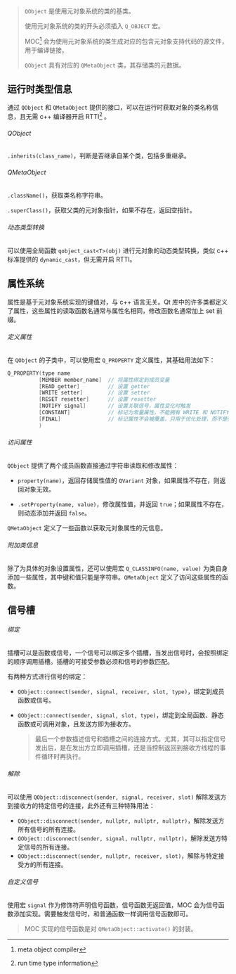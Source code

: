 > `QObject` 是使用元对象系统的类的基类。
>
> 使用元对象系统的类的开头必须插入 `Q_OBJECT` 宏。
>
> MOC[^1] 会为使用元对象系统的类生成对应的包含元对象支持代码的源文件，用于编译链接。
>
> `QObject` 具有对应的 `QMetaObject` 类，其存储类的元数据。

## 运行时类型信息

通过 `QObject` 和 `QMetaObject` 提供的接口，可以在运行时获取对象的类名称信息，且无需 c++ 编译器开启 RTTI[^2] 。

###### QObject

`.inherits(class_name)`，判断是否继承自某个类，包括多重继承。

###### QMetaObject

`.className()`，获取类名称字符串。

`.superClass()`，获取父类的元对象指针，如果不存在，返回空指针。

###### 动态类型转换

可以使用全局函数 `qobject_cast<T>(obj)` 进行元对象的动态类型转换，类似 c++ 标准提供的 `dynamic_cast`，但无需开启 RTTI。

## 属性系统

属性是基于元对象系统实现的键值对，与 c++ 语言无关。Qt 库中的许多类都定义了属性，这些属性的读取函数名通常与属性名相同，修改函数名通常加上 set 前缀。

###### 定义属性

在 `QObject` 的子类中，可以使用宏 `Q_PROPERTY` 定义属性，其基础用法如下：

```cpp
Q_PROPERTY(type name
          [MEMBER member_name]	// 将属性绑定到成员变量
          [READ getter]			// 设置 getter
          [WRITE setter]		// 设置 setter
          [RESET resetter]		// 设置 resetter
          [NOTIFY signal]		// 设置关联信号，属性变化时触发
          [CONSTANT]			// 标记为常量属性，不能拥有 WRITE 和 NOTIFY 属性
          [FINAL]				// 标记属性不会被覆盖，只用于优化处理，而不是强制要求
          )
```

###### 访问属性

`QObject` 提供了两个成员函数直接通过字符串读取和修改属性：

* `property(name)`，返回存储属性值的 `QVariant` 对象，如果属性不存在，则返回对象无效。

* `.setProperty(name, value)`，修改属性值，并返回 `true`；如果属性不存在，则动态添加并返回 `false`。

`QMetaObject` 定义了一些函数以获取元对象属性的元信息。

###### 附加类信息

除了为具体的对象设置属性，还可以使用宏 `Q_CLASSINFO(name, value)` 为类自身添加一些属性，其中键和值只能是字符串。`QMetaObject` 定义了访问这些属性的函数。

## 信号槽

###### 绑定

插槽可以是函数或信号，一个信号可以绑定多个插槽，当发出信号时，会按照绑定的顺序调用插槽。插槽的可接受参数必须和信号的参数匹配。

有两种方式进行信号的绑定：

* `QObject::connect(sender, signal, receiver, slot, type)`，绑定到成员函数或信号。

* `QObject::connect(sender, signal, slot, type)`，绑定到全局函数、静态函数或可调用对象，且发送方即为接收方。

  > 最后一个参数描述信号和插槽之间的连接方式。尤其，其可以指定信号发出后，是在发出方立即调用插槽，还是当控制返回到接收方线程的事件循环时再执行。

###### 解除

可以使用 `QObject::disconnect(sender, signal, receiver, slot)` 解除发送方到接收方的特定信号的连接，此外还有三种特殊用法：

* `QObject::disconnect(sender, nullptr, nullptr, nullptr)`，解除发送方所有信号的所有连接。
* `QObject::disconnect(sender, signal, nullptr, nullptr)`，解除发送方特定信号的所有连接。
* `QObject::disconnect(sender, nullptr, receiver, slot)`，解除与特定接受方的所有连接。

###### 自定义信号

使用宏 `signal` 作为修饰符声明信号函数，信号函数无返回值，MOC 会为信号函数添加实现。需要触发信号时，和普通函数一样调用信号函数即可。

> MOC 实现的信号函数是对 `QMetaObject::activate()` 的封装。







[^1]: meta object compiler
[^2]: run time type information
